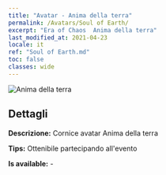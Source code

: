 ```yaml
---
title: "Avatar - Anima della terra"
permalink: /Avatars/Soul of Earth/
excerpt: "Era of Chaos  Anima della terra"
last_modified_at: 2021-04-23
locale: it
ref: "Soul of Earth.md"
toc: false
classes: wide
---
```

 ![Anima della terra](/images/a/avatarFrame_53.png)

## Dettagli

 **Descrizione:** Cornice avatar Anima della terra 

 **Tips:** Ottenibile partecipando all'evento 

 **Is available:**  - 

